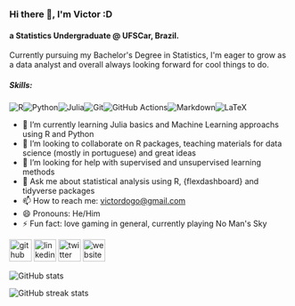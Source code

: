 ### Hi there 👋, I'm Victor :D
#### a Statistics Undergraduate @ UFSCar, Brazil.
Currently pursuing my Bachelor's Degree in Statistics, I'm eager to grow as a data analyst and overall always looking forward for cool things to do.

##### Skills:

![R](https://img.shields.io/badge/r-%23276DC3.svg?style=for-the-badge&logo=r&logoColor=white)![Python](https://img.shields.io/badge/python-3670A0?style=for-the-badge&logo=python&logoColor=ffdd54)![Julia](https://img.shields.io/badge/-Julia-9558B2?style=for-the-badge&logo=julia&logoColor=white)![Git](https://img.shields.io/badge/git-%23F05033.svg?style=for-the-badge&logo=git&logoColor=white)![GitHub Actions](https://img.shields.io/badge/githubactions-%232671E5.svg?style=for-the-badge&logo=githubactions&logoColor=white)![Markdown](https://img.shields.io/badge/markdown-%23000000.svg?style=for-the-badge&logo=markdown&logoColor=white)![LaTeX](https://img.shields.io/badge/latex-%23008080.svg?style=for-the-badge&logo=latex&logoColor=white)

- 🌱 I’m currently learning Julia basics and Machine Learning approachs using R and Python 
- 👯 I’m looking to collaborate on R packages, teaching materials for data science (mostly in portuguese) and great ideas 
- 🤔 I’m looking for help with supervised and unsupervised learning methods 
- 💬 Ask me about statistical analysis using R, {flexdashboard} and tidyverse packages 
- 📫 How to reach me: victordogo@gmail.com 
- 😄 Pronouns: He/Him 
- ⚡ Fun fact: love gaming in general, currently playing No Man's Sky


[<img src='https://cdn.jsdelivr.net/npm/simple-icons@3.0.1/icons/github.svg' alt='github' height='40'>](https://github.com/victordogo)  [<img src='https://cdn.jsdelivr.net/npm/simple-icons@3.0.1/icons/linkedin.svg' alt='linkedin' height='40'>](https://www.linkedin.com/in/victordogo/)  [<img src='https://cdn.jsdelivr.net/npm/simple-icons@3.0.1/icons/twitter.svg' alt='twitter' height='40'>](https://twitter.com/victor_dogo)  [<img src='https://cdn.jsdelivr.net/npm/simple-icons@3.0.1/icons/icloud.svg' alt='website' height='40'>](https://victordogo.github.io/)  

![GitHub stats](https://github-readme-stats.vercel.app/api?username=victordogo&show_icons=true)  

![GitHub streak stats](https://github-readme-streak-stats.herokuapp.com/?user=victordogo)  
